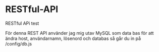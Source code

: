 # RESTful-API
 RESTful APi test
 
 För denna REST API använder jag mig utav MySQL som data bas
 för att ändra host, användarnamn, lösenord och databas så går du in på /config/db.js
